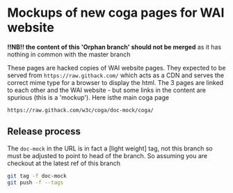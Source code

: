 # Mockups of new coga pages for WAI website

**!!NB!! the content of this 'Orphan branch' should not be merged** as it has nothing in common with the master branch

These pages are hacked copies of WAI website pages. They expected to be served from `https://raw.githack.com/` which acts as a CDN
and serves the correct mime type for a browser to display the html. The 3 pages are linked to each other and the WAI website -
but some links in the content are spurious (this is a 'mockup'). Here isthe main coga page

```url
https://raw.githack.com/w3c/coga/doc-mock/coga/
```

## Release process

The `doc-mock` in the URL is in fact a [light weight] tag, not this branch so must be adjusted to point to head of the branch.
So assuming you are checkout at the latest ref of this branch

```bash
git tag -f doc-mock
git push -f --tags
```
